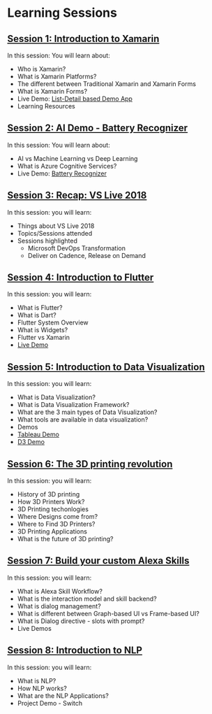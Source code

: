# Learning Sessions

## [Session 1: Introduction to Xamarin](https://github.com/wingchanatibsa/LearningSessions/tree/master/IntroductionToXamarin)
In this session: You will learn about:
* Who is Xamarin?
* What is Xamarin Platforms?
* The different between Traditional Xamarin and Xamarin Forms
* What is Xamarin Forms?
* Live Demo: [List-Detail based Demo App](https://github.com/wingchanatibsa/LearningSessions/tree/master/IntroductionToXamarin/XamarinDemo)
* Learning Resources

## [Session 2: AI Demo - Battery Recognizer](https://github.com/wingchanatibsa/LearningSessions/tree/master/BatteryRecorgnizer)
In this session: You will learn about:
* AI vs Machine Learning vs Deep Learning
* What is Azure Cognitive Services?
* Live Demo: [Battery Recognizer](https://github.com/wingchanatibsa/LearningSessions/tree/master/BatteryRecorgnizer/DemoApp)


## [Session 3: Recap: VS Live 2018](https://github.com/wingchanatibsa/LearningSessions/tree/master/Recap-VSLive2018)
In this session: you will learn:
* Things about VS Live 2018
* Topics/Sessions attended
* Sessions highlighted
   * Microsoft DevOps Transformation
   * Deliver on Cadence, Release on Demand   

## [Session 4: Introduction to Flutter](https://github.com/wingchanatibsa/LearningSessions/tree/master/IntroductionToFlutter)
In this session: you will learn:
* What is Flutter?
* What is Dart?
* Flutter System Overview
* What is Widgets?
* Flutter vs Xamarin
* [Live Demo](https://github.com/wingchanatibsa/LearningSessions/tree/master/IntroductionToFlutter/Demo/flutter_demo)

## [Session 5: Introduction to Data Visualization](https://github.com/wingchanatibsa/LearningSessions/tree/master/IntroductionToDataVisualization)
In this session: you will learn:
* What is Data Visualization?
* What is Data Visualization Framework?
* What are the 3 main types of Data Visualization?
* What tools are available in data visualization?
* Demos
* [Tableau Demo](https://github.com/wingchanatibsa/LearningSessions/tree/master/IntroductionToDataVisualization/Demo)
* [D3 Demo](https://wingchanatibsa.github.io/cs498dv/index.html)

## [Session 6: The 3D printing revolution](https://github.com/wingchanatibsa/LearningSessions/blob/master/3D%20Printing%20Revolution/)
In this session: you will learn:
* History of 3D printing
* How 3D Printers Work?
* 3D Printing techonlogies
* Where Designs come from?
* Where to Find 3D Printers?
* 3D Printing Applications
* What is the future of 3D printing?

## [Session 7: Build your custom Alexa Skills](https://github.com/wingchanatibsa/LearningSessions/tree/master/BuildYourCustomAlexaSkills)
In this session: you will learn:
* What is Alexa Skill Workflow?
* What is the interaction model and skill backend?
* What is dialog management?
* What is different between Graph-based UI vs Frame-based UI?
* What is Dialog directive - slots with prompt?
* Live Demos

## [Session 8: Introduction to NLP](https://github.com/wingchanatibsa/LearningSessions/tree/master/IntroductionToNLP)
In this session: you will learn:
* What is NLP?
* How NLP works?
* What are the NLP Applications?
* Project Demo - Switch
